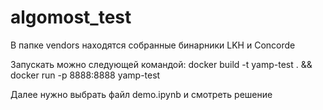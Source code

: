 # algomost_test

В папке vendors находятся собранные бинарники LKH и Concorde

Запускать можно следующей командой:
  docker build -t yamp-test . && docker run -p 8888:8888 yamp-test

Далее нужно выбрать файл demo.ipynb и смотреть решение
